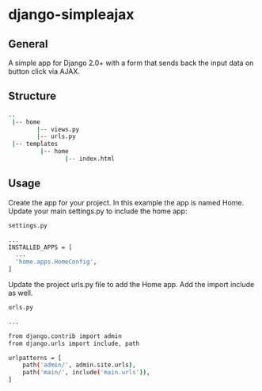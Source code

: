 # django-simpleajax

## General
A simple app for Django 2.0+ with a form that sends back the input data on button click via AJAX.

## Structure

```sh
..
 |-- home
        |-- views.py
        |-- urls.py
 |-- templates
         |-- home
                |-- index.html
```

## Usage

Create the app for your project. In this example the app is named Home. Update your main settings.py to include the home app:

```sh
settings.py

...
INSTALLED_APPS = [
  ...
  'home.apps.HomeConfig',
]
```

Update the project urls.py file to add the Home app. Add the import include as well.

```sh
urls.py

...

from django.contrib import admin
from django.urls import include, path

urlpatterns = [
    path('admin/', admin.site.urls),
    path('main/', include('main.urls')),
]
```

